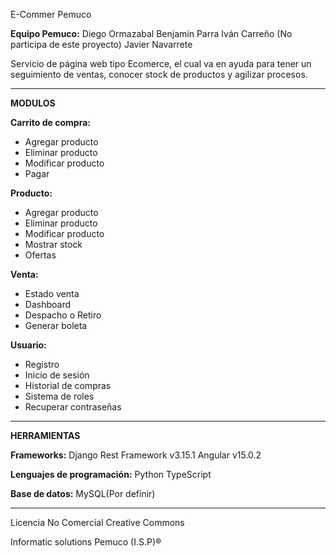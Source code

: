 E-Commer Pemuco

**Equipo Pemuco:**
Diego Ormazabal 
Benjamín Parra
Iván Carreño (No participa de este proyecto)
Javier Navarrete

Servicio de página web tipo Ecomerce, el cual va en ayuda para tener un seguimiento de ventas, conocer stock de productos y agilizar procesos.

----------------------------------------------------------------------------------------------------------------------------------------------

**MODULOS**

**Carrito de compra:**
* Agregar producto
* Eliminar producto
* Modificar producto
* Pagar

**Producto:**
* Agregar producto
* Eliminar producto
* Modificar producto
* Mostrar stock
* Ofertas 

**Venta:**
* Estado venta 
* Dashboard  
* Despacho o Retiro
* Generar boleta
	
	
**Usuario:**
* Registro
* Inicio de sesión
* Historial de compras
* Sistema de roles 
* Recuperar contraseñas

----------------------------------------------------------------------------------------------------------------------------------------------

**HERRAMIENTAS**

**Frameworks:**
	    Django Rest Framework v3.15.1
	    Angular v15.0.2

**Lenguajes de programación:**
	    Python
 	    TypeScript

**Base de datos:**
        MySQL(Por definir)

-----------------------------------------------------------------------------------------------------------------------------------------------

Licencia No Comercial Creative Commons

Informatic solutions Pemuco (I.S.P)®

 
